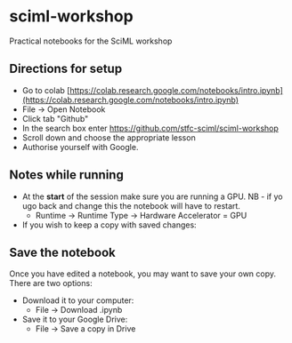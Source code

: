 # sciml-workshop
Practical notebooks for the SciML workshop

## Directions for setup


* Go to colab [https://colab.research.google.com/notebooks/intro.ipynb](https://colab.research.google.com/notebooks/intro.ipynb)
*	File -> Open Notebook
*	Click tab "Github"
*	In the search box enter https://github.com/stfc-sciml/sciml-workshop
*	Scroll down and choose the appropriate lesson
*	Authorise yourself with Google.

## Notes while running
* At the **start** of the session make sure you are running a GPU. NB - if yo ugo back and change this the notebook will have to restart.
    * Runtime -> Runtime Type -> Hardware Accelerator = GPU
* If you wish to keep a copy with saved changes:


## Save the notebook
Once you have edited a notebook, you may want to save your own copy. There are two options:
* Download it to your computer: 
   * File -> Download .ipynb
* Save it to your Google Drive:
   * File -> Save a copy in Drive
